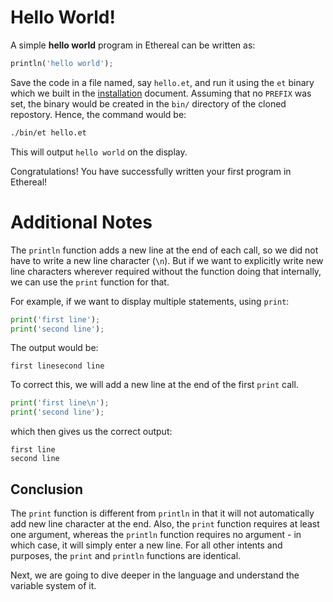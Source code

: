 # Hello World!

A simple **hello world** program in Ethereal can be written as:
```python
println('hello world');
```

Save the code in a file named, say `hello.et`, and run it using the `et` binary which we built in the [installation](./01-install.md) document.
Assuming that no `PREFIX` was set, the binary would be created in the `bin/` directory of the cloned repostory. Hence, the command would be:
```bash
./bin/et hello.et
```

This will output `hello world` on the display.

Congratulations! You have successfully written your first program in Ethereal!

# Additional Notes
The `println` function adds a new line at the end of each call, so we did not have to write a new line character (`\n`).
But if we want to explicitly write new line characters wherever required without the function doing that internally, we can use the `print` function for that.

For example, if we want to display multiple statements, using `print`:
```python
print('first line');
print('second line');
```

The output would be:
```
first linesecond line
```

To correct this, we will add a new line at the end of the first `print` call.
```python
print('first line\n');
print('second line');
```

which then gives us the correct output:
```
first line
second line
```

## Conclusion
The `print` function is different from `println` in that it will not automatically add new line character at the end. Also, the `print` function requires at least one argument, whereas the `println` function requires no argument - in which case, it will simply enter a new line. For all other intents and purposes, the `print` and `println` functions are identical.

Next, we are going to dive deeper in the language and understand the variable system of it.